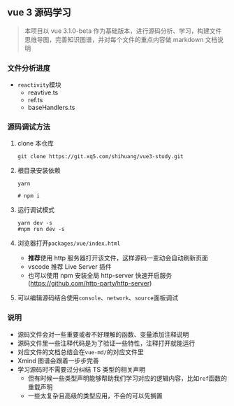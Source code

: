 ## vue 3 源码学习



> 本项目以 vue 3.1.0-beta 作为基础版本，进行源码分析、学习，构建文件思维导图，完善知识图谱，并对每个文件的重点内容做 markdown 文档说明


### 文件分析进度

- `reactivity`模块
  - reavtive.ts
  - ref.ts
  - baseHandlers.ts


### 源码调试方法

1. clone 本仓库

   ```shell
   git clone https://git.xq5.com/shihuang/vue3-study.git
   ```

   

2. 根目录安装依赖

   ```shell
   yarn
   
   # npm i
   ```

   

3. 运行调试模式

   ```shell
   yarn dev -s
   #npm run dev -s
   ```

   

4. 浏览器打开`packages/vue/index.html`

   - **推荐**使用 http 服务器打开该文件，这样源码一变动会自动刷新页面
   - vscode 推荐 Live Server 插件
   - 也可以使用 npm 安装全局 http-server 快速开启服务(https://github.com/http-party/http-server)

5. 可以编辑源码结合使用`console`、`network`、`source`面板调试





### 说明

- 源码文件会对一些重要或者不好理解的函数、变量添加注释说明
- 源码文件里一些注释代码是为了验证一些特性，注释打开就能运行
- 对应文件的文档总结会在`vue-md/`的对应文件里
- Xmind 图谱会跟着一步步完善
- 学习源码时不需要过分纠结 TS 类型的相关声明
  - 但有时候一些类型声明能够帮助我们学习对应的逻辑内容，比如`ref`函数的重载声明
  - 一些太复杂且高级的类型应用，不会的可以先搁置

